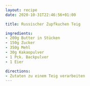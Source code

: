 ```yaml
---
layout: recipe
date: 2020-10-31T22:46:56+01:00

title: Russischer Zupfkuchen Teig

ingredients:
- 200g Butter in Stücken
- 150g Zucker
- 350g Mehl
- 30g Kakaopulver
- 1 Pck. Backpulver
- 1 Eier

directions:
- Zutaten zu einem Teig verarbeiten
---
```

